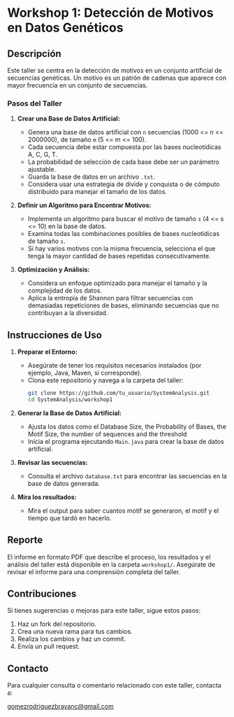 # Workshop 1: Detección de Motivos en Datos Genéticos

## Descripción

Este taller se centra en la detección de motivos en un conjunto artificial de secuencias genéticas. Un motivo es un patrón de cadenas que aparece con mayor frecuencia en un conjunto de secuencias. 

### Pasos del Taller

1. **Crear una Base de Datos Artificial:**
   - Genera una base de datos artificial con `n` secuencias (1000 <= n <= 2000000), de tamaño `m` (5 <= m <= 100).
   - Cada secuencia debe estar compuesta por las bases nucleotídicas A, C, G, T.
   - La probabilidad de selección de cada base debe ser un parámetro ajustable.
   - Guarda la base de datos en un archivo `.txt`.
   - Considera usar una estrategia de divide y conquista o de cómputo distribuido para manejar el tamaño de los datos.

2. **Definir un Algoritmo para Encontrar Motivos:**
   - Implementa un algoritmo para buscar el motivo de tamaño `s` (4 <= s <= 10) en la base de datos.
   - Examina todas las combinaciones posibles de bases nucleotídicas de tamaño `s`.
   - Si hay varios motivos con la misma frecuencia, selecciona el que tenga la mayor cantidad de bases repetidas consecutivamente.

3. **Optimización y Análisis:**
   - Considera un enfoque optimizado para manejar el tamaño y la complejidad de los datos.
   - Aplica la entropía de Shannon para filtrar secuencias con demasiadas repeticiones de bases, eliminando secuencias que no contribuyan a la diversidad.

## Instrucciones de Uso

1. **Preparar el Entorno:**
   - Asegúrate de tener los requisitos necesarios instalados (por ejemplo, Java, Maven, si corresponde).
   - Clona este repositorio y navega a la carpeta del taller:
     ```bash
     git clone https://github.com/tu_usuario/SystemAnalysis.git
     cd SystemAnalysis/workshop1
     ```

2. **Generar la Base de Datos Artificial:**
   - Ajusta los datos como el Database Size, the Probability of Bases, the Motif Size, the number of sequences and the threshold 
   - Inicia el programa ejecutando `Main.java` para crear la base de datos artificial.
     

3. **Revisar las secuencias:**
   - Consulta el archivo `database.txt` para encontrar las secuencias en la base de datos generada.

   
4. **Mira los resultados:**
   - Mira el output para saber cuantos motif se generaron, el motif y el tiempo que tardó en hacerlo.

## Reporte

El informe en formato PDF que describe el proceso, los resultados y el análisis del taller está disponible en la carpeta `workshop1/`. Asegúrate de revisar el informe para una comprensión completa del taller.

## Contribuciones

Si tienes sugerencias o mejoras para este taller, sigue estos pasos:
1. Haz un fork del repositorio.
2. Crea una nueva rama para tus cambios.
3. Realiza los cambios y haz un commit.
4. Envía un pull request.

## Contacto

Para cualquier consulta o comentario relacionado con este taller, contacta a:

[gomezrodriguezbrayanc@gmail.com](mailto:gomezrodriguezbrayanc@gmail.com)

